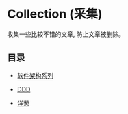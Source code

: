 # Collection (采集)

收集一些比较不错的文章, 防止文章被删除。

## 目录

- [软件架构系列](./Architecture/software-architecture/README.md)

- [DDD](./Architecture/domain-driven-design/README.md)

- [洋葱](./Architecture/onion-architecture/README.md)
